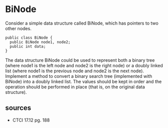# BiNode
Consider a simple data structure called BiNode, which has pointers to two other nodes.
```
public class BiNode {
  public BiNode node1, node2;
  public int data;
}
```
The data structure BiNode could be used to represent both a binary tree (where node1 is the left node and node2 is the right node) or a doubly linked list (where node1 is the previous node and node2 is the next node). Implement a method to convert a binary search tree (implemented with BiNode) into a doubly linked list. The values should be kept in order and the operation should be performed in place (that is, on the original data structure).

## sources
  - CTCI 17.12 pg. 188
